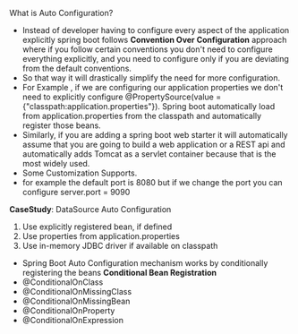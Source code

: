 What is Auto Configuration?

* Instead of developer having to configure every aspect of the application explicitly spring boot follows **Convention Over Configuration** approach where
  if you follow certain conventions you don't need to configure everything explicitly, and you need to configure only if you are deviating from the default conventions.
* So that way it will drastically simplify the need for more configuration.
* For Example , if we are configuring our application properties we don't need to explicitly configure @PropertySource(value ={"classpath:application.properties"}). Spring boot automatically load from application.properties from the classpath and automatically register those beans.
* Similarly, if you are adding a spring boot web starter it will automatically assume that you are going to build a web application or a REST api and automatically adds Tomcat as a servlet container because that is the most widely used.
* Some Customization Supports.
* for example the default port is 8080 but if we change the port you can configure server.port = 9090

**CaseStudy**: DataSource Auto Configuration
1. Use explicitly registered bean, if defined
2. Use properties from application.properties 
3. Use in-memory JDBC driver if available on classpath

* Spring Boot Auto Configuration mechanism works by conditionally registering the beans
**Conditional Bean Registration**
* @ConditionalOnClass
* @ConditionalOnMissingClass
* @ConditionalOnMissingBean
* @ConditionalOnProperty
* @ConditionalOnExpression

